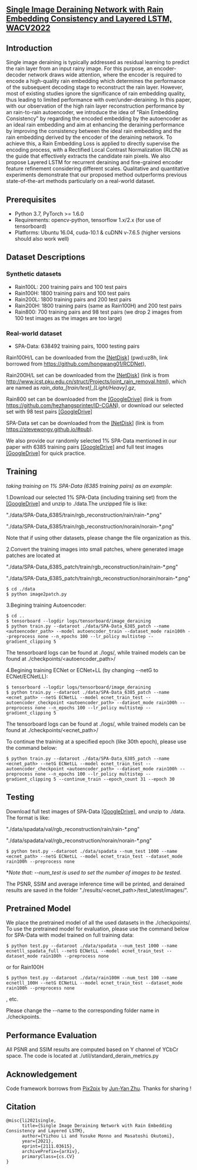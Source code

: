 ## [Single Image Deraining Network with Rain Embedding Consistency and Layered LSTM, WACV2022](https://arxiv.org/abs/2111.03615)
## Introduction
Single image deraining is typically addressed as residual learning to predict the rain layer from an input rainy image. 
For this purpose, an encoder-decoder network draws wide attention, where the encoder is required to encode a high-quality 
rain embedding which determines the performance of the subsequent decoding stage to reconstruct the rain layer. 
However, most of existing studies ignore the significance of rain embedding quality, 
thus leading to limited performance with over/under-deraining. In this paper, with our observation of 
the high rain layer reconstruction performance by an rain-to-rain autoencoder, 
we introduce the idea of "Rain Embedding Consistency" by regarding the encoded embedding by the autoencoder 
as an ideal rain embedding and aim at enhancing the deraining performance by improving the consistency between 
the ideal rain embedding and the rain embedding derived by the encoder of the deraining network. 
To achieve this, a Rain Embedding Loss is applied to directly supervise the encoding process, with a 
Rectified Local Contrast Normalization (RLCN) as the guide that effectively extracts the candidate rain pixels. 
We also propose Layered LSTM for recurrent deraining and fine-grained encoder feature refinement 
considering different scales. Qualitative and quantitative experiments demonstrate that 
our proposed method outperforms previous state-of-the-art methods particularly on a real-world dataset.

## Prerequisites
- Python 3.7, PyTorch >= 1.6.0
- Requirements: opencv-python, tensorflow 1.x/2.x (for use of tensorboard)
- Platforms: Ubuntu 16.04, cuda-10.1 & cuDNN v-7.6.5 (higher versions should also work well)

## Dataset Descriptions 
### Synthetic datasets
* Rain100L: 200 training pairs and 100 test pairs
* Rain100H: 1800 training pairs and 100 test pairs
* Rain200L: 1800 training pairs and 200 test pairs
* Rain200H: 1800 training pairs (same as Rain100H) and 200 test pairs
* Rain800: 700 training pairs and 98 test pairs (we drop 2 images from 100 test images as the images are too large)

### Real-world dataset
* SPA-Data: 638492 training pairs, 1000 testing pairs

Rain100H/L can be downloaded from the [[NetDisk]](https://pan.baidu.com/s/1yV4ih7C4Xg0iazqSBB-U1Q) (pwd:uz8h, link borrowed from https://github.com/hongwang01/RCDNet),

Rain200H/L set can be downloaded from the [[NetDisk]](https://pan.baidu.com/s/1SR7yULy0VZ_JZ4Vawqs7gg#list/path=%2F) 
(link is from http://www.icst.pku.edu.cn/struct/Projects/joint_rain_removal.html), 
which are named as *rain_data_[train/test]_[Light/Heavy].gz*,

Rain800 set can be downloaded from the [[GoogleDrive]](https://drive.google.com/drive/folders/0Bw2e6Q0nQQvGbi1xV1Yxd09rY2s?resourcekey=0-dUoT9AJl1q6fXow9t5TcRQ) 
(link is from https://github.com/hezhangsprinter/ID-CGAN), 
or download our selected set with 98 test pairs [[GoogleDrive]](https://drive.google.com/file/d/1G3FqFvKIJiDvoXx4pbTc0A_Ti1X99URz/view?usp=sharing)

SPA-Data set can be downloaded from the [[NetDisk]](https://mycuhk-my.sharepoint.com/personal/1155152065_link_cuhk_edu_hk/_layouts/15/onedrive.aspx?id=%2Fpersonal%2F1155152065%5Flink%5Fcuhk%5Fedu%5Fhk%2FDocuments%2Fdataset%2Freal%5Fworld%5Frain%5Fdataset%5FCVPR19) 
(link is from https://stevewongv.github.io/#pub).

We also provide our randomly selected 1% SPA-Data mentioned in our paper with 6385 training pairs [[GoogleDrive]](https://drive.google.com/file/d/1qDlnJvbiu9wHDU_cdekD406TcEUB7SZ2/view?usp=sharing)
and full test images [[GoogleDrive]](https://drive.google.com/file/d/1Jq2WEjDAx5Qu2riTcMkB65NOieKvbJdZ/view?usp=sharing)
for quick practice.

## Training

*taking training on 1% SPA-Data (6385 training pairs) as an example*:

1.Download our selected 1% SPA-Data  (including training set) from the [[GoogleDrive]](https://drive.google.com/file/d/1qDlnJvbiu9wHDU_cdekD406TcEUB7SZ2/view?usp=sharing) and unzip to ./data.The unzipped file is like:

 "./data/SPA-Data_6385/train/rgb_reconstruction/rain/rain-\*.png"

 "./data/SPA-Data_6385/train/rgb_reconstruction/norain/norain-\*.png"

Note that if using other datasets, please change the file organization as this.

2.Convert the training images into small patches, where generated image patches are located 
at 

 "./data/SPA-Data_6385_patch/train/rgb_reconstruction/rain/rain-\*.png"

 "./data/SPA-Data_6385_patch/train/rgb_reconstruction/norain/norain-\*.png"

```
$ cd ./data
$ python image2patch.py
```

3.Begining training Autoencoder:
```
$ cd ..
$ tensorboard --logdir logs/tensorboard/image_deraining
$ python train.py --dataroot ./data/SPA-Data_6385_patch --name <autoencoder_path> --model autoencoder_train --dataset_mode rain100h --preprocess none --n_epochs 100 --lr_policy multistep --gradient_clipping 5
```
The tensorboard logs can be found at ./logs/, while trained models can be found at ./checkpoints/<autoencoder_path>/

4.Begining training ECNet or ECNet+LL (by changing --netG to ECNet/ECNetLL):
```
$ tensorboard --logdir logs/tensorboard/image_deraining
$ python train.py --dataroot ./data/SPA-Data_6385_patch --name <ecnet_path> --netG ECNetLL --model ecnet_train_test --autoencoder_checkpoint <autoencoder_path> --dataset_mode rain100h --preprocess none --n_epochs 100 --lr_policy multistep --gradient_clipping 5
```
The tensorboard logs can be found at ./logs/, while trained models can be found at ./checkpoints/<ecnet_path>/


To continue the training at a specified epoch (like 30th epoch), please use the command below:
```
$ python train.py --dataroot ./data/SPA-Data_6385_patch --name <ecnet_path> --netG ECNetLL --model ecnet_train_test --autoencoder_checkpoint <autoencoder_path> --dataset_mode rain100h --preprocess none --n_epochs 100 --lr_policy multistep --gradient_clipping 5 --continue_train --epoch_count 31 --epoch 30
```

## Testing
Download full test images of SPA-Data [[GoogleDrive]](https://drive.google.com/file/d/1Jq2WEjDAx5Qu2riTcMkB65NOieKvbJdZ/view?usp=sharing), and unzip to ./data.
The format is like:

 "./data/spadata/val/rgb_reconstruction/rain/rain-\*.png"

 "./data/spadata/val/rgb_reconstruction/norain/norain-\*.png"

```
$ python test.py --dataroot ./data/spadata --num_test 1000 --name <ecnet_path> --netG ECNetLL --model ecnet_train_test --dataset_mode rain100h --preprocess none
```
**Note that: --num_test is used to set the number of images to be tested.*

The PSNR, SSIM and average inference time will be printed, and derained results are saved in the folder "./results/<ecnet_path>/test_latest/images/".

## Pretrained Model
We place the pretrained model of all the used datasets in the ./checkpoints/.
To use the pretrained model for evaluation, please use the command below for SPA-Data with model trained on full training data:

```
$ python test.py --dataroot ./data/spadata --num_test 1000 --name ecnetll_spadata_full --netG ECNetLL --model ecnet_train_test --dataset_mode rain100h --preprocess none
```
or for Rain100H
```
$ python test.py --dataroot ./data/rain100H --num_test 100 --name ecnetll_100H --netG ECNetLL --model ecnet_train_test --dataset_mode rain100h --preprocess none
```
, etc.

Please change the --name to the corresponding folder name in ./checkpoints.

## Performance Evaluation

All PSNR and SSIM results are computed based on Y channel of YCbCr space. The code is located at ./util/standard_derain_metrics.py

## Acknowledgement 
Code framework borrows from [Pix2pix](https://github.com/junyanz/pytorch-CycleGAN-and-pix2pix) by [Jun-Yan Zhu](https://github.com/junyanz/). Thanks for sharing !


## Citation

```
@misc{li2021single,
      title={Single Image Deraining Network with Rain Embedding Consistency and Layered LSTM}, 
      author={Yizhou Li and Yusuke Monno and Masatoshi Okutomi},
      year={2021},
      eprint={2111.03615},
      archivePrefix={arXiv},
      primaryClass={cs.CV}
}
 ```
